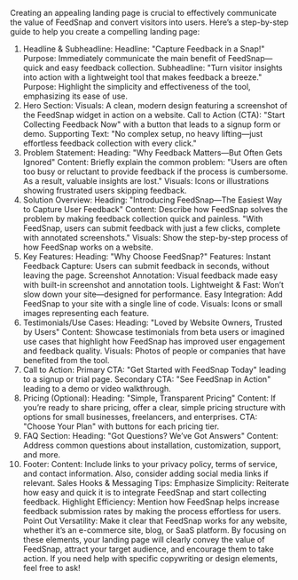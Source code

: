 Creating an appealing landing page is crucial to effectively communicate the value of FeedSnap and convert visitors into users. Here’s a step-by-step guide to help you create a compelling landing page:

1. Headline & Subheadline:
   Headline: "Capture Feedback in a Snap!"
   Purpose: Immediately communicate the main benefit of FeedSnap—quick and easy feedback collection.
   Subheadline: "Turn visitor insights into action with a lightweight tool that makes feedback a breeze."
   Purpose: Highlight the simplicity and effectiveness of the tool, emphasizing its ease of use.
2. Hero Section:
   Visuals: A clean, modern design featuring a screenshot of the FeedSnap widget in action on a website.
   Call to Action (CTA): "Start Collecting Feedback Now" with a button that leads to a signup form or demo.
   Supporting Text: "No complex setup, no heavy lifting—just effortless feedback collection with every click."
3. Problem Statement:
   Heading: "Why Feedback Matters—But Often Gets Ignored"
   Content: Briefly explain the common problem: "Users are often too busy or reluctant to provide feedback if the process is cumbersome. As a result, valuable insights are lost."
   Visuals: Icons or illustrations showing frustrated users skipping feedback.
4. Solution Overview:
   Heading: "Introducing FeedSnap—The Easiest Way to Capture User Feedback"
   Content: Describe how FeedSnap solves the problem by making feedback collection quick and painless. "With FeedSnap, users can submit feedback with just a few clicks, complete with annotated screenshots."
   Visuals: Show the step-by-step process of how FeedSnap works on a website.
5. Key Features:
   Heading: "Why Choose FeedSnap?"
   Features:
   Instant Feedback Capture: Users can submit feedback in seconds, without leaving the page.
   Screenshot Annotation: Visual feedback made easy with built-in screenshot and annotation tools.
   Lightweight & Fast: Won’t slow down your site—designed for performance.
   Easy Integration: Add FeedSnap to your site with a single line of code.
   Visuals: Icons or small images representing each feature.
6. Testimonials/Use Cases:
   Heading: "Loved by Website Owners, Trusted by Users"
   Content: Showcase testimonials from beta users or imagined use cases that highlight how FeedSnap has improved user engagement and feedback quality.
   Visuals: Photos of people or companies that have benefited from the tool.
7. Call to Action:
   Primary CTA: "Get Started with FeedSnap Today" leading to a signup or trial page.
   Secondary CTA: "See FeedSnap in Action" leading to a demo or video walkthrough.
8. Pricing (Optional):
   Heading: "Simple, Transparent Pricing"
   Content: If you’re ready to share pricing, offer a clear, simple pricing structure with options for small businesses, freelancers, and enterprises.
   CTA: "Choose Your Plan" with buttons for each pricing tier.
9. FAQ Section:
   Heading: "Got Questions? We’ve Got Answers"
   Content: Address common questions about installation, customization, support, and more.
10. Footer:
    Content: Include links to your privacy policy, terms of service, and contact information. Also, consider adding social media links if relevant.
    Sales Hooks & Messaging Tips:
    Emphasize Simplicity: Reiterate how easy and quick it is to integrate FeedSnap and start collecting feedback.
    Highlight Efficiency: Mention how FeedSnap helps increase feedback submission rates by making the process effortless for users.
    Point Out Versatility: Make it clear that FeedSnap works for any website, whether it’s an e-commerce site, blog, or SaaS platform.
    By focusing on these elements, your landing page will clearly convey the value of FeedSnap, attract your target audience, and encourage them to take action. If you need help with specific copywriting or design elements, feel free to ask!
